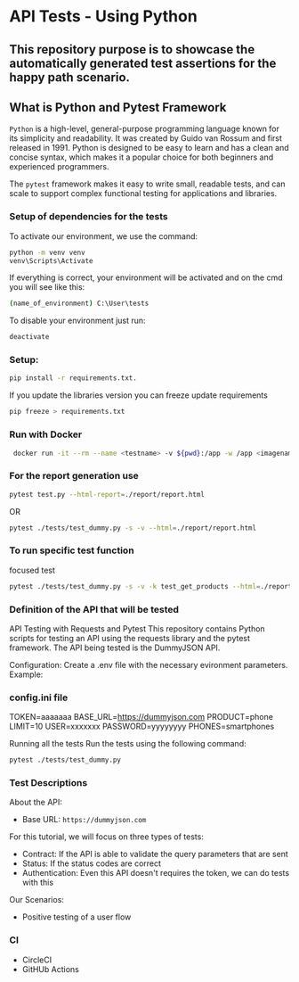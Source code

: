 # API Tests - Using Python 

## This repository purpose is to showcase the automatically generated test assertions for the happy path scenario.

## What is Python and Pytest Framework 

`Python` is a high-level, general-purpose programming language known for its simplicity and readability. It was created by Guido van Rossum and first released in 1991. Python is designed to be easy to learn and has a clean and concise syntax, which makes it a popular choice for both beginners and experienced programmers.

The `pytest` framework makes it easy to write small, readable tests, and can scale to support complex functional testing for applications and libraries.

### Setup of dependencies for the tests 

To activate our environment, we use the command:
```bash
python -m venv venv
venv\Scripts\Activate
```
If everything is correct, your environment will be activated and on the cmd you will see like this:
```bash
(name_of_environment) C:\User\tests 
```
To disable your environment just run:
```bash
deactivate
```
### Setup:

```bash
pip install -r requirements.txt.
```
If you update the libraries version you can freeze update requirements
```bash
pip freeze > requirements.txt
```

### Run with Docker

```bash
 docker run -it --rm --name <testname> -v ${pwd}:/app -w /app <imagename>
```

### For the report generation use 

```bash
pytest test.py --html-report=./report/report.html 
```
OR
```bash
pytest ./tests/test_dummy.py -s -v --html=./report/report.html
```
### To run specific test function

focused test
```bash
pytest ./tests/test_dummy.py -s -v -k test_get_products --html=./report/report.html
```
### Definition of the API that will be tested

API Testing with Requests and Pytest
This repository contains Python scripts for testing an API using the requests library and the pytest framework. The API being tested is the DummyJSON API.

Configuration: Create a .env file with the necessary evironment parameters. Example:

### config.ini file

TOKEN=aaaaaaa
BASE_URL=https://dummyjson.com
PRODUCT=phone
LIMIT=10
USER=xxxxxxx
PASSWORD=yyyyyyyy
PHONES=smartphones

Running all the tests
Run the tests using the following command:

```bash
pytest ./tests/test_dummy.py
```
### Test Descriptions



About the API:
- Base URL: `https://dummyjson.com`


For this tutorial, we will focus on three types of tests:
- Contract: If the API is able to validate the query parameters that are sent 
- Status: If the status codes are correct 
- Authentication: Even this API doesn't requires the token, we can do tests with this 

Our Scenarios:

- Positive testing of a user flow 

### CI

- CircleCI
- GitHUb Actions
